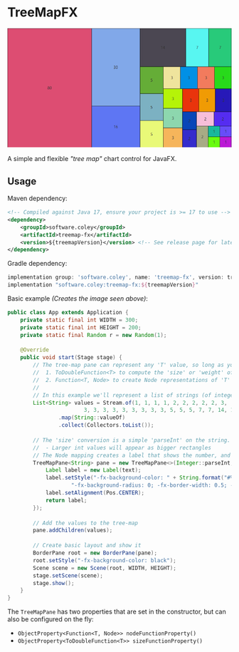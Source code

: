 # TreeMapFX

![preview](docs/treemap.png)

A simple and flexible _"tree map"_ chart control for JavaFX.

## Usage

Maven dependency:
```xml
<!-- Compiled against Java 17, ensure your project is >= 17 to use -->
<dependency>
    <groupId>software.coley</groupId>
    <artifactId>treemap-fx</artifactId>
    <version>${treemapVersion}</version> <!-- See release page for latest version -->
</dependency>
```

Gradle dependency:
```groovy
implementation group: 'software.coley', name: 'treemap-fx', version: treemapVersion
implementation "software.coley:treemap-fx:${treemapVersion}"
```

Basic example _(Creates the image seen above)_:
```java
public class App extends Application {
    private static final int WIDTH = 300;
    private static final int HEIGHT = 200;
    private static final Random r = new Random(1);

    @Override
    public void start(Stage stage) {
        // The tree-map pane can represent any 'T' value, so long as you provide two things:
        //  1. ToDoubleFunction<T> to compute the 'size' or 'weight' of values
        //  2. Function<T, Node> to create Node representations of 'T' values
        //
        // In this example we'll represent a list of strings (of integers)
        List<String> values = Stream.of(1, 1, 1, 1, 2, 2, 2, 2, 2, 3,
                        3, 3, 3, 3, 3, 3, 3, 3, 3, 5, 5, 5, 7, 7, 14, 16, 30, 80)
                .map(String::valueOf)
                .collect(Collectors.toList());
        
        // The 'size' conversion is a simple 'parseInt' on the string.
        //  - Larger int values will appear as bigger rectangles
        // The Node mapping creates a label that shows the number, and a random background color to differentiate boxes.
        TreeMapPane<String> pane = new TreeMapPane<>(Integer::parseInt, text -> {
            Label label = new Label(text);
            label.setStyle("-fx-background-color: " + String.format("#%06x", r.nextInt(0xffffff + 1)) + "; " +
                    "-fx-background-radius: 0; -fx-border-width: 0.5; -fx-border-color: black;");
            label.setAlignment(Pos.CENTER);
            return label;
        });
        
        // Add the values to the tree-map
        pane.addChildren(values);
        
        // Create basic layout and show it
        BorderPane root = new BorderPane(pane);
        root.setStyle("-fx-background-color: black");
        Scene scene = new Scene(root, WIDTH, HEIGHT);
        stage.setScene(scene);
        stage.show();
    }
}
```

The `TreeMapPane` has two properties that are set in the constructor, but can also be configured on the fly:

- `ObjectProperty<Function<T, Node>> nodeFunctionProperty()`
- `ObjectProperty<ToDoubleFunction<T>> sizeFunctionProperty()`